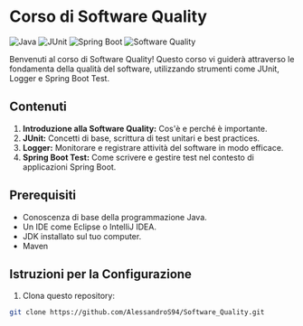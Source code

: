 # Corso di Software Quality 
![Java](https://img.shields.io/badge/Java-ED8B00?style=for-the-badge&logo=java&logoColor=white)
![JUnit](https://img.shields.io/badge/JUnit5-25A162?style=for-the-badge&logo=junit5&logoColor=white)
![Spring Boot](https://img.shields.io/badge/Spring_Boot-6DB33F?style=for-the-badge&logo=spring-boot)
![Software Quality](https://img.shields.io/badge/Software%20Quality-FF6F61?style=for-the-badge)

Benvenuti al  corso di Software Quality! Questo corso vi guiderà attraverso le fondamenta della qualità del software, utilizzando strumenti come JUnit, Logger e Spring Boot Test.

## Contenuti

1. **Introduzione alla Software Quality:** Cos'è e perché è importante.
2. **JUnit:** Concetti di base, scrittura di test unitari e best practices.
3. **Logger:** Monitorare e registrare attività del software in modo efficace.
4. **Spring Boot Test:** Come scrivere e gestire test nel contesto di applicazioni Spring Boot.

## Prerequisiti

- Conoscenza di base della programmazione Java.
- Un IDE come Eclipse o IntelliJ IDEA.
- JDK installato sul tuo computer.
- Maven

## Istruzioni per la Configurazione

1. Clona questo repository:
```bash
git clone https://github.com/AlessandroS94/Software_Quality.git
